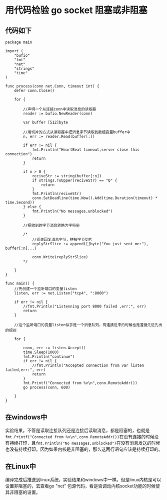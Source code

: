 # 用代码检验 go socket 阻塞或非阻塞
## 代码如下
```
package main

import (
	"bufio"
	"fmt"
	"net"
	"strings"
	"time"
)

func process(conn net.Conn, timeout int) {
	defer conn.Close()

	for {

		//声明一个从连接conn中读取消息的读取器
		reader := bufio.NewReader(conn)

		var buffer [512]byte

		//用切片的方式从读取器中把消息字节读取到数组变量buffer中
		n, err := reader.Read(buffer[:])

		if err != nil {
			fmt.Println("HeartBeat timeout,server close this connection")
			return
		}

		if n > 0 {
			reciveStr := string(buffer[:n])
			if strings.ToUpper(reciveStr) == "Q" {
				return
			}
			fmt.Println(reciveStr)
			conn.SetDeadline(time.Now().Add(time.Duration(timeout) * time.Second))
		} else {
			fmt.Println("No messages,unblocked")
		}

		//把收到的字节消息转换为字符串

		/*
			//组装回复消息字节，拼接字节切片
			replyStrSlice := append([]byte("You just sent me:"), buffer[:n]...)

			conn.Write(replyStrSlice)
		*/

	}
}

func main() {
	//先创建一个监听端口的变量listen
	listen, err := net.Listen("tcp4", ":8000")

	if err != nil {
		//fmt.Println("Listenning port 8000 failed ,err:", err)
		return
	}

	//这个监听端口的变量listen似乎是一个消息队列，有连接进来的时候也是遵循先进先出的规则

	for {

		conn, err := listen.Accept()
		time.Sleep(1000)
		fmt.Println("continue")
		if err != nil {
			//fmt.Println("Accepted connection from var listen failed,err:", err)
			return
		}
		fmt.Printf("Connected from %v\n",conn.RemoteAddr())
		go process(conn, 600)

	}
}
```
## 在windows中
实验结果，不管是读取连接队列还是连接后读取消息，都是阻塞的，也就是
`fmt.Printf("Connected from %v\n",conn.RemoteAddr())`在没有连接的时候没有持续打印，且`fmt.Println("No messages,unblocked")`在没有消息发送的时候也没有持续打印。因为如果内核是非阻塞的，那么这两行语句应该是持续打印的。
## 在Linux中
编译完成后推送到linux系统，实验结果和windows中一样。但是linux内核是可以设置非阻塞的，去查看go "net" 包源代码，看是否调动内核socket功能的时候使其非阻塞的设置。